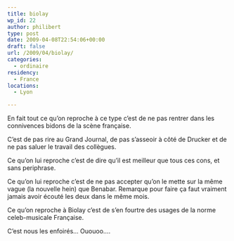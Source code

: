 ```yaml
---
title: biolay
wp_id: 22
author: philibert
type: post
date: 2009-04-08T22:54:06+00:00
draft: false
url: /2009/04/biolay/
categories:
  - ordinaire
residency:
  - France
locations:
  - Lyon

---
```

En fait tout ce qu&rsquo;on reproche à ce type c&rsquo;est de ne pas rentrer dans les connivences bidons de la scène française.

C&rsquo;est de pas rire au Grand Journal, de pas s&rsquo;asseoir à côté de Drucker et de ne pas saluer le travail des collègues.
  
Ce qu&rsquo;on lui reproche c&rsquo;est de dire qu&rsquo;il est meilleur que tous ces cons, et sans periphrase.

Ce qu&rsquo;on lui reproche c&rsquo;est de ne pas accepter qu&rsquo;on le mette sur la même vague (la nouvelle hein) que Benabar. Remarque pour faire ça faut vraiment jamais avoir écouté les deux dans le même mois.

Ce qu&rsquo;on reproche à Biolay c&rsquo;est de s&rsquo;en fourtre des usages de la norme celeb-musicale Française.

C&rsquo;est nous les enfoirés&#8230; Ououoo&#8230;.